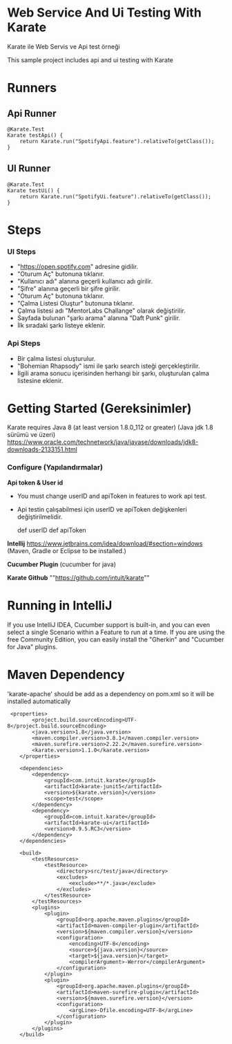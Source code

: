 # Web Service And Ui Testing With Karate
Karate ile Web Servis ve Api test örneği

This sample project includes api and ui testing with Karate
# Runners
## Api Runner
    @Karate.Test
    Karate testApi() {
        return Karate.run("SpotifyApi.feature").relativeTo(getClass());
    }
## UI Runner
    @Karate.Test
    Karate testUi() {
        return Karate.run("SpotifyUi.feature").relativeTo(getClass());
    }

# Steps
### UI Steps
 * "https://open.spotify.com" adresine gidilir.
 * "Oturum Aç" butonuna tıklanır.
 * "Kullanıcı adı" alanına geçerli kullanıcı adı girilir.
 * "Şifre" alanına geçerli bir şifre girilir.
 * "Oturum Aç" butonuna tıklanır.
 * "Çalma Listesi Oluştur" butonuna tıklanır.
 * Çalma listesi adı "MentorLabs Challange" olarak değiştirilir.
 * Sayfada bulunan "şarkı arama" alanına "Daft Punk" girilir.
 * İlk sıradaki şarkı listeye eklenir.

### Api Steps
* Bir çalma listesi oluşturulur.
* "Bohemian Rhapsody" ismi ile şarkı search isteği gerçekleştirilir.
* İlgili arama sonucu içerisinden herhangi bir şarkı, oluşturulan çalma listesine eklenir.

# Getting Started (Gereksinimler) 
Karate requires Java 8 (at least version 1.8.0_112 or greater) (Java jdk 1.8 sürümü ve üzeri)
https://www.oracle.com/technetwork/java/javase/downloads/jdk8-downloads-2133151.html

### Configure (Yapılandırmalar)
**Api token & User id**
* You must change userID and apiToken in features to work api test.
* Api testin çalışabilmesi için userID ve apiToken değişkenleri değiştirilmelidir.

    
    def userID 
    def apiToken 

**Intellij**
https://www.jetbrains.com/idea/download/#section=windows (Maven, Gradle or Eclipse to be installed.)

**Cucumber Plugin**
(cucumber for java)

**Karate Github**
""https://github.com/intuit/karate""


# Running in IntelliJ
If you use IntelliJ IDEA, Cucumber support is built-in, and you can even select a single Scenario within a Feature to run at a time.
If you are using the free Community Edition, you can easily install the "Gherkin" and "Cucumber for Java" plugins.

# Maven Dependency
'karate-apache' should be add as a dependency on pom.xml so it will be installed automatically
```
 <properties>
        <project.build.sourceEncoding>UTF-8</project.build.sourceEncoding>
        <java.version>1.8</java.version>
        <maven.compiler.version>3.8.1</maven.compiler.version>
        <maven.surefire.version>2.22.2</maven.surefire.version>
        <karate.version>1.1.0</karate.version>
    </properties>

    <dependencies>
        <dependency>
            <groupId>com.intuit.karate</groupId>
            <artifactId>karate-junit5</artifactId>
            <version>${karate.version}</version>
            <scope>test</scope>
        </dependency>
        <dependency>
            <groupId>com.intuit.karate</groupId>
            <artifactId>karate-ui</artifactId>
            <version>0.9.5.RC3</version>
        </dependency>
    </dependencies>

    <build>
        <testResources>
            <testResource>
                <directory>src/test/java</directory>
                <excludes>
                    <exclude>**/*.java</exclude>
                </excludes>
            </testResource>
        </testResources>
        <plugins>
            <plugin>
                <groupId>org.apache.maven.plugins</groupId>
                <artifactId>maven-compiler-plugin</artifactId>
                <version>${maven.compiler.version}</version>
                <configuration>
                    <encoding>UTF-8</encoding>
                    <source>${java.version}</source>
                    <target>${java.version}</target>
                    <compilerArgument>-Werror</compilerArgument>
                </configuration>
            </plugin>
            <plugin>
                <groupId>org.apache.maven.plugins</groupId>
                <artifactId>maven-surefire-plugin</artifactId>
                <version>${maven.surefire.version}</version>
                <configuration>
                    <argLine>-Dfile.encoding=UTF-8</argLine>
                </configuration>
            </plugin>
        </plugins>
    </build>

```

